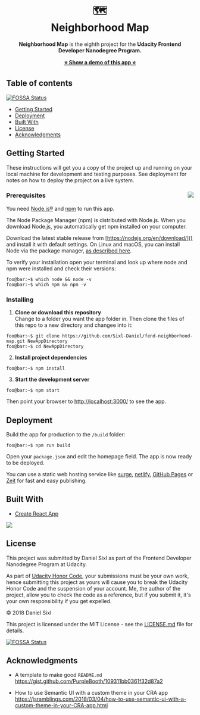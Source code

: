 <div align="center">
    <h1>🗺️<br>Neighborhood Map</h1>
    <p><strong>Neighborhood Map</strong> is the eighth project for the <strong>Udacity Frontend Developer Nanodegree Program.</strong></p>
    <p><strong><a href="https://fend-neighborhood-map.netlify.com/" target="_blank" rel="noopener noreferrer">⭐ Show a demo of this app ⭐</a></strong></p>
</div>

## Table of contents
[![FOSSA Status](https://app.fossa.io/api/projects/git%2Bgithub.com%2FSixl-Daniel%2Ffend-neighborhood-map.svg?type=shield)](https://app.fossa.io/projects/git%2Bgithub.com%2FSixl-Daniel%2Ffend-neighborhood-map?ref=badge_shield)


- [Getting Started](#getting-started)
- [Deployment](#deployment)
- [Built With](#built-with)
- [License](#license)
- [Acknowledgments](#acknowledgments)

## Getting Started

These instructions will get you a copy of the project up and running on your local machine for development and testing purposes. See deployment for notes on how to deploy the project on a live system.

### Prerequisites <img src='https://res.cloudinary.com/sixl/image/upload/v1534412781/GitHub/brands/nodejs-new-pantone-black.png' align="right">

You need [Node.js®](https://nodejs.org/en/) and [npm](https://www.npmjs.com) to run this app. 

The Node Package Manager (npm) is distributed with Node.js. When you download Node.js, you automatically get npm installed on your computer.

Download the latest stable release from [https://nodejs.org/en/download/]() and install it with default settings. On Linux and macOS, you can install Node via the package manager, [as described here](https://nodejs.org/en/download/package-manager/).

To verify your installation open your terminal and look up where node and npm were installed and check their versions:

```console
foo@bar:~$ which node && node -v
foo@bar:~$ which npm && npm -v
```

### Installing

1. **Clone or download this repository**  
Change to a folder you want the app folder in. Then clone the files of this repo to a new directory and changee into it: 

```console
foo@bar:~$ git clone https://github.com/Sixl-Daniel/fend-neighborhood-map.git NewAppDirectory
foo@bar:~$ cd NewAppDirectory
```

2. **Install project dependencies**

```console
foo@bar:~$ npm install
```

3. **Start the development server**

```console
foo@bar:~$ npm start
```

Then point your browser to [http://localhost:3000/]() to see the app.

## Deployment

Build the app for production to the `/build` folder:

```console
foo@bar:~$ npm run build
```

Open your `package.json` and edit the homepage field. The app is now ready to be deployed. 

You can use a static web hosting service like [surge](http://surge.sh/), [netlify](https://www.netlify.com/), [GitHub Pages](https://pages.github.com/) or [Zeit](https://zeit.co/) for fast and easy publishing.

## Built With

* [Create React App](https://github.com/facebook/create-react-app)

<a href="https://www.netlify.com">
  <img src="https://www.netlify.com/img/global/badges/netlify-color-accent.svg"/>
</a>

## License

This project was submitted by Daniel Sixl as part of the Frontend Developer Nanodegree Program at Udacity.

As part of [Udacity Honor Code](https://www.udacity.com/legal/community-guidelines), your submissions must be your own work, hence submitting this project as yours will cause you to break the Udacity Honor Code and the suspension of your account. Me, the author of the project, allow you to check the code as a reference, but if you submit it, it's your own responsibility if you get expelled.

&copy; 2018 Daniel Sixl

This project is licensed under the MIT License - see the [LICENSE.md](./LICENSE.md) file for details.


[![FOSSA Status](https://app.fossa.io/api/projects/git%2Bgithub.com%2FSixl-Daniel%2Ffend-neighborhood-map.svg?type=large)](https://app.fossa.io/projects/git%2Bgithub.com%2FSixl-Daniel%2Ffend-neighborhood-map?ref=badge_large)

## Acknowledgments

* A template to make good `README.md`  
https://gist.github.com/PurpleBooth/109311bb0361f32d87a2

* How to use Semantic UI with a custom theme in your CRA app  
https://jsramblings.com/2018/03/04/how-to-use-semantic-ui-with-a-custom-theme-in-your-CRA-app.html